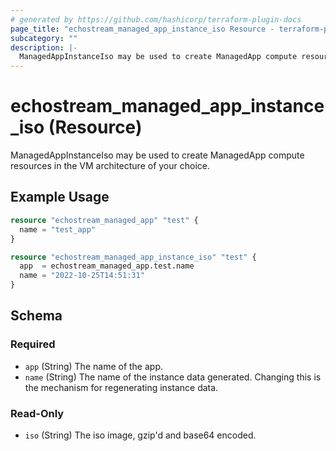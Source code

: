 ```yaml
---
# generated by https://github.com/hashicorp/terraform-plugin-docs
page_title: "echostream_managed_app_instance_iso Resource - terraform-provider-echostream"
subcategory: ""
description: |-
  ManagedAppInstanceIso may be used to create ManagedApp compute resources in the VM architecture of your choice.
---
```


# echostream_managed_app_instance_iso (Resource)

ManagedAppInstanceIso may be used to create ManagedApp compute resources in the VM architecture of your choice.

## Example Usage

```terraform
resource "echostream_managed_app" "test" {
  name = "test_app"
}

resource "echostream_managed_app_instance_iso" "test" {
  app  = echostream_managed_app.test.name
  name = "2022-10-25T14:51:31"
}
```

<!-- schema generated by tfplugindocs -->
## Schema

### Required

- `app` (String) The name of the app.
- `name` (String) The name of the instance data generated. Changing this is the mechanism for regenerating instance data.

### Read-Only

- `iso` (String) The iso image, gzip'd and base64 encoded.



